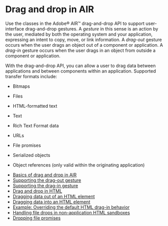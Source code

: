 # Drag and drop in AIR

<div>

Use the classes in the Adobe® AIR™ drag-and-drop API to support user-interface
drag-and-drop gestures. A _gesture_ in this sense is an action by the user,
mediated by both the operating system and your application, expressing an intent
to copy, move, or link information. A _drag-out_ gesture occurs when the user
drags an object out of a component or application. A _drag-in_ gesture occurs
when the user drags in an object from outside a component or application.

With the drag-and-drop API, you can allow a user to drag data between
applications and between components within an application. Supported transfer
formats include:

- Bitmaps

- Files

- HTML-formatted text

- Text

- Rich Text Format data

- URLs

- File promises

- Serialized objects

- Object references (only valid within the originating application)

<!-- -->

- [Basics of drag and drop in AIR](WS5b3ccc516d4fbf351e63e3d118666ade46-7d85.html)
- [Supporting the drag-out gesture](WS5b3ccc516d4fbf351e63e3d118666ade46-7d84.html)
- [Supporting the drag-in gesture](WS5b3ccc516d4fbf351e63e3d118666ade46-7d83.html)
- [Drag and drop in HTML](WSC982AEFA-D020-41aa-8C3D-37AAEB7C132C.html)
- [Dragging data out of an HTML element](WS2B0094A2-89AF-4a26-A3A9-BABDA0F1798B.html)
- [Dragging data into an HTML element](WS7F3BB91F-4A9F-4c6e-ACBE-36457E4C2A09.html)
- [Example: Overriding the default HTML drag-in behavior](WSEF873500-5E80-418d-80D1-50B8D6CB20FC.html)
- [Handling file drops in non-application HTML sandboxes](WSA15C8AF8-3317-46c5-B9B1-EAD3356A2555.html)
- [Dropping file promises](WSb2ba3b1aad8a27b0cfd6c41228096d713-7fff.html)

</div>

<div>

<div>

</div>

</div>
